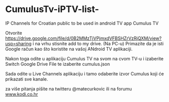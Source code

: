 # CumulusTv-iPTV-list-
IP Channels for Croatian public to be used in android TV app Cumulus TV

Otvorite https://drive.google.com/file/d/0B2MMzTjVPjmxdVFBSHZrVzRjQXM/view?usp=sharing i na vrhu stisnite add to my drive. (Na PC-u) Primazite da je isti Google račun kao što koristite na vašoj ANdroid TV aplikaciji.

Nakon toga odite u aplikaciju Cumulus TV na svom na cvom TV-u i izaberite Switch Google Drive File te izaberite cumulus.json

Sada odite u Live Channels aplikaciju i tamo odaberite izvor Cumulus koji će prikazati sve kanale.

za više pitanja pišite na twitteru @matecurkovic ili na forumu  www.kodi.co.hr
